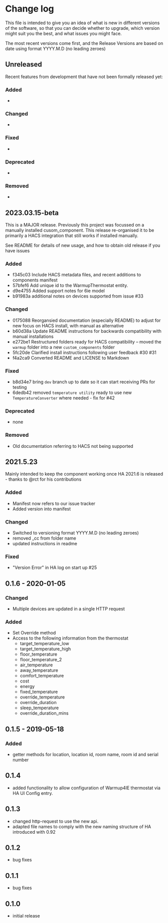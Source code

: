 Change log
==========

This file is intended to give you an idea of 
what is new in different versions of the software, 
so that you can decide whether to upgrade, 
which version might suit you the best, 
and what issues you might face.

The most recent versions come first, and the Release Versions 
are based on date using format YYYY.M.D (no leading zeroes)

## Unreleased

Recent features from development that have not been formally released yet:

### Added

* 

### Changed

* 

### Fixed

* 

### Deprecated

* 

### Removed

* 


## 2023.03.15-beta

This is a MAJOR release. Previously this project was focussed on 
a manually installed cusom_component. This release re-organised it 
to be primarily a HACS integration that still works if installed manually.

See README for details of new usage, and how to obtain old release if you have issues

### Added

* f345c03 Include HACS metadata files, and recent additions to components manifest
* 57bfef6 Add unique id to the WarmupThermostat entity.
* d9e4755 Added support notes for 6ie model
* b91983a additional notes on devices supported from issue #33

### Changed

* 0175088 Reorgansied documentation (especially README) to adjust for new focus on HACS install, with manual as alternative
* b60d38a Update README instructions for backwards compatibility with manual installations
* e272be1 Restructured folders ready for HACS compatibility – moved the `warmup` folder into a new `custom_components` folder
* 5fc20de Clarified install instructions following user feedback #30 #31
* f4a2ca9 Converted README and LICENSE to Markdown

### Fixed

* b8d34e7 bring `dev` branch up to date so it can start receiving PRs for testing
* 6dedb42 removed `temperature utility` ready to use new `TemperatureConverter` where needed - fix for #42

### Deprecated

* none

### Removed

* Old documentation referring to HACS not being supported


## 2021.5.23

Mainly intended to keep the component working once HA 2021.6 is released - thanks to @rct for his contributions

### Added

* Manifest now refers to our issue tracker
* Added version into manifest

### Changed

* Switched to versioning format YYYY.M.D (no leading zeroes)
* removed _cc from folder name
* updated instructions in readme

### Fixed

* "Version Error" in HA log on start up #25



## 0.1.6 - 2020-01-05

### Changed

* Multiple devices are updated in a single HTTP request

### Added

- Set Override method
- Access to the following information from the thermostat
    - target_temperature_low
    - target_temperature_high
    - floor_temperature
    - floor_temperature_2
    - air_temperature
    - away_temperature
    - comfort_temperature
    - cost
    - energy
    - fixed_temperature
    - override_temperature
    - override_duration
    - sleep_temperature
    - override_duration_mins


## 0.1.5 - 2019-05-18

### Added

* getter methods for location, location id, room name, room id and serial number

0.1.4
-----

- added functionality to allow configuration of Warmup4IE thermostat via HA UI Config entry.


0.1.3
-----

- changed http-request to use the new api.
- adapted file names to comply with the new naming structure of HA introduced with 0.92

0.1.2
-----

- bug fixes

0.1.1
-----

- bug fixes

0.1.0
-----

- initial release

